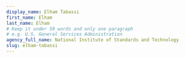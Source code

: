 ```yaml
---
display_name: Elham Tabassi
first_name: Elham
last_name: Elham
# Keep it under 50 words and only one paragraph
# e.g. U.S. General Services Administration
agency_full_name: National Institute of Standards and Technology
slug: elham-tabassi
---
```

